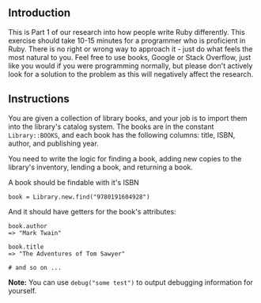 ## Introduction

This is Part 1 of our research into how people write Ruby differently. This exercise should take 10-15 minutes for a programmer who is proficient in Ruby. There is no right or wrong way to approach it - just do what feels the most natural to you. Feel free to use books, Google or Stack Overflow, just like you would if you were programming normally, but please don't actively look for a solution to the problem as this will negatively affect the research.

## Instructions

You are given a collection of library books, and your job is to import them into
the library's catalog system. The books are in the constant `Library::BOOKS`, and
each book has the following columns:
title, ISBN, author, and publishing year.

You need to write the logic for finding a book, adding new copies to the library's
inventory, lending a book, and returning a book.

A book should be findable with it's ISBN
```
book = Library.new.find("9780191604928")
```
And it should have getters for the book's attributes:
```
book.author
=> "Mark Twain"

book.title
=> "The Adventures of Tom Sawyer"

# and so on ...
```

**Note:** You can use `debug("some test")` to output debugging information for yourself.
